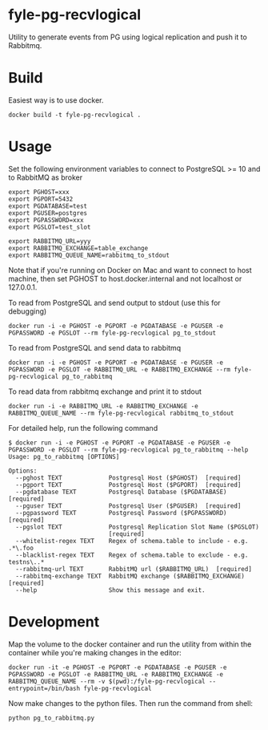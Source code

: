 # fyle-pg-recvlogical

Utility to generate events from PG using logical replication and push it to Rabbitmq.

# Build

Easiest way is to use docker.

```
docker build -t fyle-pg-recvlogical .
```

# Usage

Set the following environment variables to connect to PostgreSQL >= 10 and to RabbitMQ as broker

```
export PGHOST=xxx
export PGPORT=5432
export PGDATABASE=test
export PGUSER=postgres
export PGPASSWORD=xxx
export PGSLOT=test_slot

export RABBITMQ_URL=yyy
export RABBITMQ_EXCHANGE=table_exchange
export RABBITMQ_QUEUE_NAME=rabbitmq_to_stdout

```

Note that if you're running on Docker on Mac and want to connect to host machine, then set PGHOST to host.docker.internal and not localhost or 127.0.0.1.

To read from PostgreSQL and send output to stdout (use this for debugging)

```
docker run -i -e PGHOST -e PGPORT -e PGDATABASE -e PGUSER -e PGPASSWORD -e PGSLOT --rm fyle-pg-recvlogical pg_to_stdout
```

To read from PostgreSQL and send data to rabbitmq
```
docker run -i -e PGHOST -e PGPORT -e PGDATABASE -e PGUSER -e PGPASSWORD -e PGSLOT -e RABBITMQ_URL -e RABBITMQ_EXCHANGE --rm fyle-pg-recvlogical pg_to_rabbitmq
```

To read data from rabbitmq exchange and print it to stdout
```
docker run -i -e RABBITMQ_URL -e RABBITMQ_EXCHANGE -e RABBITMQ_QUEUE_NAME --rm fyle-pg-recvlogical rabbitmq_to_stdout
```

For detailed help, run the following command

```
$ docker run -i -e PGHOST -e PGPORT -e PGDATABASE -e PGUSER -e PGPASSWORD -e PGSLOT --rm fyle-pg-recvlogical pg_to_rabbitmq --help
Usage: pg_to_rabbitmq [OPTIONS]

Options:
  --pghost TEXT             Postgresql Host ($PGHOST)  [required]
  --pgport TEXT             Postgresql Host ($PGPORT)  [required]
  --pgdatabase TEXT         Postgresql Database ($PGDATABASE)  [required]
  --pguser TEXT             Postgresql User ($PGUSER)  [required]
  --pgpassword TEXT         Postgresql Password ($PGPASSWORD)  [required]
  --pgslot TEXT             Postgresql Replication Slot Name ($PGSLOT)
                            [required]
  --whitelist-regex TEXT    Regex of schema.table to include - e.g. .*\.foo
  --blacklist-regex TEXT    Regex of schema.table to exclude - e.g. testns\..*
  --rabbitmq-url TEXT       RabbitMQ url ($RABBITMQ_URL)  [required]
  --rabbitmq-exchange TEXT  RabbitMQ exchange ($RABBITMQ_EXCHANGE)  [required]
  --help                    Show this message and exit.
```

# Development

Map the volume to the docker container and run the utility from within the container while you're making changes in the editor:

```
docker run -it -e PGHOST -e PGPORT -e PGDATABASE -e PGUSER -e PGPASSWORD -e PGSLOT -e RABBITMQ_URL -e RABBITMQ_EXCHANGE -e RABBITMQ_QUEUE_NAME --rm -v $(pwd):/fyle-pg-recvlogical --entrypoint=/bin/bash fyle-pg-recvlogical
```

Now make changes to the python files. Then run the command from shell:

```
python pg_to_rabbitmq.py
```

